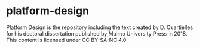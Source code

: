 # platform-design
Platform Design is the repository including the text created by D. Cuartielles for his doctoral dissertation published by Malmo University Press in 2018. This content is licensed under CC BY-SA-NC 4.0
